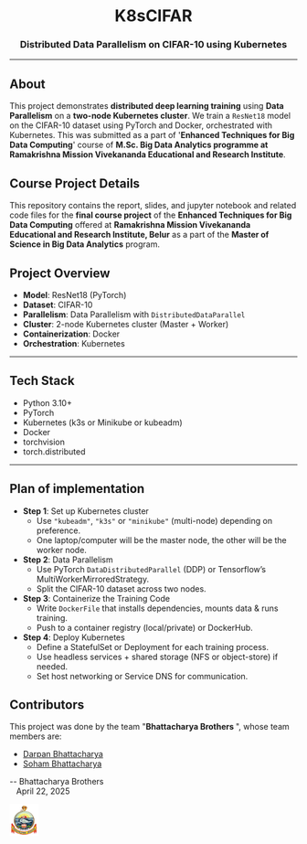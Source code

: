 <h1 align="center">K8sCIFAR</h1>
<h3 align="center">Distributed Data Parallelism on CIFAR-10 using Kubernetes</h3>

___

## About
This project demonstrates **distributed deep learning training** using **Data Parallelism** on a **two-node Kubernetes cluster**. We train a `ResNet18` model on the CIFAR-10 dataset using PyTorch and Docker, orchestrated with Kubernetes.
This was submitted as a part of '**Enhanced Techniques for Big Data Computing**' course of **M.Sc. Big Data Analytics programme at Ramakrishna Mission Vivekananda Educational and Research Institute**.


## Course Project Details
This repository contains the report, slides, and jupyter notebook and related code files for the <b>final course project</b> of the <b>Enhanced Techniques for Big Data Computing</b> offered at 
<b>Ramakrishna Mission Vivekananda Educational and Research Institute, Belur</b> as a part of the <b>Master of Science in Big Data Analytics</b> program. <br>

## Project Overview

- **Model**: ResNet18 (PyTorch)
- **Dataset**: CIFAR-10
- **Parallelism**: Data Parallelism with `DistributedDataParallel`
- **Cluster**: 2-node Kubernetes cluster (Master + Worker)
- **Containerization**: Docker
- **Orchestration**: Kubernetes

---

## Tech Stack

- Python 3.10+
- PyTorch
- Kubernetes (k3s or Minikube or kubeadm)
- Docker
- torchvision
- torch.distributed

---

## Plan of implementation

- **Step 1**: Set up Kubernetes cluster
  - Use `"kubeadm"`, `"k3s"` or `"minikube"` (multi-node) depending on preference.
  - One laptop/computer will be the master node, the other will be the worker node.
- **Step 2**: Data Parallelism
  - Use PyTorch `DataDistributedParallel` (DDP) or Tensorflow’s MultiWorkerMirroredStrategy.
  - Split the CIFAR-10 dataset across two nodes.
- **Step 3**: Containerize the Training Code
  - Write `DockerFile` that installs dependencies, mounts data & runs training.
  - Push to a container registry (local/private) or DockerHub.
- **Step 4**: Deploy Kubernetes
  - Define a StatefulSet or Deployment for each training process.
  - Use headless services + shared storage (NFS or object-store) if needed.
  - Set host networking or Service DNS for communication.

## Contributors
This project was done by the team "<b>Bhattacharya Brothers </b>", whose team members are: <br>
- [Darpan Bhattacharya](https://www.linkedin.com/in/darpanbhattacharya/)
- [Soham Bhattacharya](https://www.linkedin.com/in/bhattacharyasoham026/)


-- Bhattacharya Brothers<br>
    &nbsp;&nbsp;&nbsp;April 22, 2025
<br>

<p>
  <img src="logo.png" alt="ChessLens Logo" width="50"/>
</p>
